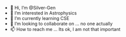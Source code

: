 - 👋 Hi, I’m @Silver-Gen
- 👀 I’m interested in Astrophysics
- 🌱 I’m currently learning CSE
- 💞️ I’m looking to collaborate on ... no one actually
- 📫 How to reach me ... Its ok, I am not that important

<!---
Silver-Gen/Silver-Gen is a ✨ special ✨ repository because its `README.md` (this file) appears on your GitHub profile.
You can click the Preview link to take a look at your changes.
--->
